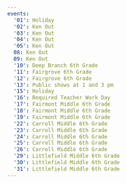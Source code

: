 ```yaml
---
events:
  '01': Holiday
  '02': Ken Out
  '03': Ken Out
  '04': Ken Out
  '05': Ken Out
  08: Ken Out
  09: Ken Out
  '10': Deep Branch 6th Grade
  '11': Fairgrove 6th Grade
  '12': Fairgrove 6th Grade
  '13': Public shows at 1 and 3 pm
  '15': Holiday
  '16': Required Teacher Work Day
  '17': Fairmont Middle 6th Grade
  '18': Fairmont Middle 6th Grade
  '19': Fairmont Middle 6th Grade
  '22': Carroll Middle 6th Grade
  '23': Carroll Middle 6th Grade
  '24': Carroll Middle 6th Grade
  '25': Carroll Middle 6th Grade
  '26': Carroll Middle 6th Grade
  '29': Littlefield Middle 6th Grade
  '30': Littlefield Middle 6th Grade
  '31': Littlefield Middle 6th Grade
---
```


